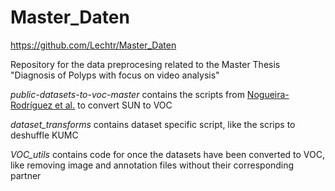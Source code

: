 # Master_Daten
https://github.com/Lechtr/Master_Daten

Repository for the data preprocesing related to the Master Thesis "Diagnosis of Polyps with focus on video analysis"

*public-datasets-to-voc-master* contains the scripts from [Nogueira-Rodríguez et al.](https://github.com/sing-group/public-datasets-to-voc) to convert SUN to VOC

*dataset_transforms* contains dataset specific script, like the scrips to deshuffle KUMC

*VOC_utils* contains code for once the datasets have been converted to VOC, like removing image and annotation files without their corresponding partner
